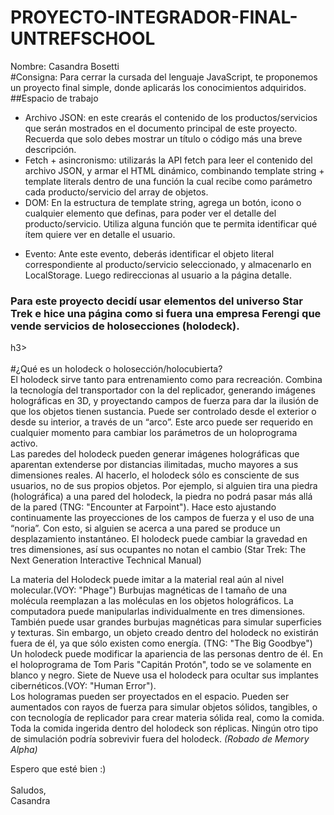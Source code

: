 # PROYECTO-INTEGRADOR-FINAL-UNTREFSCHOOL
Nombre: Casandra Bosetti<br>
#Consigna:
Para cerrar la cursada del lenguaje JavaScript, te proponemos un proyecto final simple, donde aplicarás los conocimientos adquiridos.<br>
##Espacio de trabajo
<ul>
  <li>Archivo JSON: en este crearás el contenido de los productos/servicios que serán mostrados en el documento principal de este proyecto. Recuerda que solo debes mostrar un título o código más una breve descripción.<br></li>
  <li>
Fetch + asincronismo: utilizarás la API fetch para leer el contenido del archivo JSON, y armar el HTML dinámico, combinando template string + template literals dentro de una función la cual recibe como parámetro cada producto/servicio del array de objetos.<br></li>
  <li>DOM: En la estructura de template string, agrega un botón, icono o cualquier elemento que definas, para poder ver el detalle del producto/servicio. Utiliza alguna función que te permita identificar qué ítem quiere ver en detalle el usuario.<br></li>
  <li>
    
Evento: Ante este evento, deberás identificar el objeto literal correspondiente al producto/servicio seleccionado, y almacenarlo en LocalStorage. Luego redireccionas al usuario a la página detalle.
  </li>
</ul>

<h3>Para este proyecto decidí usar elementos del universo Star Trek e hice una página como si fuera una empresa Ferengi que vende servicios de holosecciones (holodeck).</h3>h3></h3> <br>
<br>#¿Qué es un holodeck o holosección/holocubierta?<br>
El holodeck sirve tanto para entrenamiento como para recreación. Combina la tecnología del transportador con la del replicador, generando imágenes holográficas en 3D, y proyectando campos de fuerza para dar la ilusión de que los objetos tienen sustancia. Puede ser controlado desde el exterior o desde su interior, a través de un “arco”. Este arco puede ser requerido en cualquier momento para cambiar los parámetros de un holoprograma activo.<br> Las paredes del holodeck pueden generar imágenes holográficas que aparentan extenderse por distancias ilimitadas, mucho mayores a sus dimensiones reales. Al hacerlo, el holodeck sólo es consciente de sus usuarios, no de sus propios objetos. Por ejemplo, si alguien tira una piedra (holográfica) a una pared del holodeck, la piedra no podrá pasar más allá de la pared (TNG: "Encounter at Farpoint"). Hace esto ajustando continuamente las proyecciones de los campos de fuerza y el uso de una “noria”. Con esto, si alguien se acerca a una pared se produce un desplazamiento instantáneo. El holodeck puede cambiar la gravedad en tres dimensiones, así sus ocupantes no notan el cambio (Star Trek: The Next Generation Interactive Technical Manual)<br>

La materia del Holodeck puede imitar a la material real aún al nivel molecular.(VOY: "Phage") Burbujas magnéticas de l tamaño de una molécula reemplazan a las moléculas en los objetos holográficos. La computadora puede manipularlas individualmente en tres dimensiones. También puede usar grandes burbujas magnéticas para simular superficies y texturas. Sin embargo, un objeto creado dentro del holodeck no existirán fuera de él, ya que sólo existen como energía. (TNG: "The Big Goodbye")
<br>
Un holodeck puede modificar la apariencia de las personas dentro de él. En el holoprograma de Tom Paris "Capitán Protón", todo se ve solamente en blanco y negro. Siete de Nueve usa el holodeck para ocultar sus implantes cibernéticos.(VOY: "Human Error").
<br>
Los hologramas pueden ser proyectados en el espacio. Pueden ser aumentados con rayos de fuerza para simular objetos sólidos, tangibles, o con tecnología de replicador para crear materia sólida real, como la comida. Toda la comida ingerida dentro del holodeck son réplicas. Ningún otro tipo de simulación podría sobrevivir fuera del holodeck. <i>(Robado de Memory Alpha)</i><br>

Espero que esté bien :)<br>
<br>Saludos,<br>
Casandra

